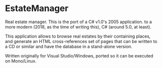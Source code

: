 # EstateManager

Real estate manager.
This is the port of a C# v1.0's 2005 application. to a more modern (2018, as the time of writing this), C# (around 5.0, at least).

This application allows to browse real estates by their containing places, and generate an HTML cross-references set of pages that can be written to a CD or similar and have the database in a stand-alone version.

Written originally for Visual Studio/Windows, ported so it can be executed on Mono/Linux.
